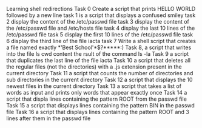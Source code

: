 Learning shell redirections
Task 0 Create a script that prints HELLO WORLD followed by a new line
task 1 is a script that displays a confused smiley
task 2 display the content of the \/etc/passwd file
task 3 display the content of the /etc/passwd file and /etc/hosts file
task 4 display the last 10 lines of the /etc/passwd file
task 5 display the first 10 lines of the /etc/passwd file
task 6 display the third line of the file iacta
task 7 Write a shell script that creates a file named exactly \*\'Best School\'\*$\?\*\*\*\*\*:\)
Task 8, a script that writes into the file ls cwd content the rsult of the command ls -la
Task 9 a script that duplicates the last line of the file iacta
Task 10 a script that deletes all the regular files (not the directories) with a .js extension present in the current directory
Task 11 a script that counts the number of directories and sub directories in the current directory
Task 12 a script that displays the 10 newest files in the current directory
Task 13  a script that takes a list of words as input and prints only words that appear exactly once
Task 14 a script that displa lines containing the pattern ROOT from the passwd file
Task 15 a script that displays lines containing the pattern BIN in the passwd file
Task 16 a script that displays lines containing the pattern ROOT and 3 lines after them in the passwd file
